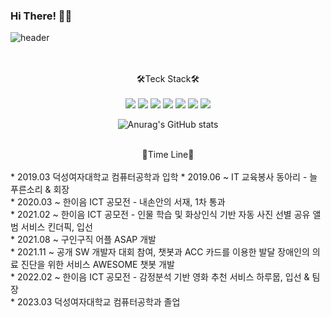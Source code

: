 ### Hi There! 🖤🎾

<!--
**pbkdpwls/pbkdpwls** is a ✨ _special_ ✨ repository because its `README.md` (this file) appears on your GitHub profile.

Here are some ideas to get you started:

- 🔭 I’m currently working on ...
- 🌱 I’m currently learning ...
- 👯 I’m looking to collaborate on ...
- 🤔 I’m looking for help with ...
- 💬 Ask me about ...
- 📫 How to reach me: ...
- 😄 Pronouns: ...
- ⚡ Fun fact: ...
-->


![header](https://capsule-render.vercel.app/api?type=wave&color=000000&height=300&section=header&text=Yejin%20Park&fontSize=80&fontColor=FFFFFF&animation=fadeIn&fontAlignY=50&descAlignY=51&descAlign=62)
<div align='center'>
<p align='center'>
<br>
<br>
🛠Teck Stack🛠
<br>
<br>
<img src="https://img.shields.io/badge/Node.js-339933?style=flat-square&logo=Node.js&logoColor=white"/>
<img src="https://img.shields.io/badge/Python-3766AB?style=flat-square&logo=Python&logoColor=white"/></a>
<img src="https://img.shields.io/badge/Java-red?style=flat-square&logo=Java&logoColor=white"/></a>
<img src="https://img.shields.io/badge/Spring-%236DB33F?style=flat-square&logo=Spring&logoColor=white"/></a>
<img src="https://img.shields.io/badge/-Android%20Studio-%233DDC84?style=flat-square&logo=AndroidStudio&logoColor=white"/></a>
<img src="https://img.shields.io/badge/MongoDB-47A248?style=flat-square&logo=MongoDB&logoColor=white"/>
<img src="https://img.shields.io/badge/GitHub-181717?style=flat-square&logo=GitHub&logoColor=white"/> 
</p>

![Anurag's GitHub stats](https://github-readme-stats.vercel.app/api?username=pbkdpwls&show_icons=true&theme=graywhite)

<br>
🏃Time Line🏃
<br><br>

</div>
<div>
* 2019.03 덕성여자대학교 컴퓨터공학과 입학 
* 2019.06 ~ IT 교육봉사 동아리 - 늘푸른소리 & 회장 <br>
* 2020.03 ~ 한이음 ICT 공모전 - 내손안의 서재, 1차 통과<br>
* 2021.02 ~ 한이음 ICT 공모전 - 인물 학습 및 화상인식 기반 자동 사진 선별 공유 앨범 서비스 킨더픽, 입선<br>
* 2021.08 ~ 구인구직 어플 ASAP 개발 <br>
* 2021.11 ~ 공개 SW 개발자 대회 참여, 챗봇과 ACC 카드를 이용한 발달 장애인의 의료 진단을 위한 서비스 AWESOME 챗봇 개발<br>
* 2022.02 ~ 한이음 ICT 공모전 - 감정분석 기반 영화 추천 서비스 하루뭅, 입선 & 팀장 <br>
* 2023.03 덕성여자대학교 컴퓨터공학과 졸업
 </div>

